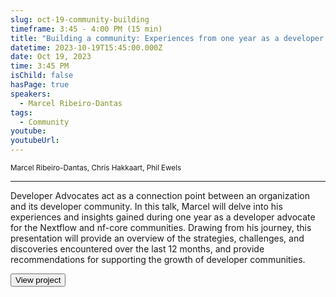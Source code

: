 ```yaml
---
slug: oct-19-community-building
timeframe: 3:45 - 4:00 PM (15 min)
title: "Building a community: Experiences from one year as a developer advocate"
datetime: 2023-10-19T15:45:00.000Z
date: Oct 19, 2023
time: 3:45 PM
isChild: false
hasPage: true
speakers:
  - Marcel Ribeiro-Dantas
tags:
  - Community
youtube: 
youtubeUrl: 
---
```


<div className="mb-4">
  <small className="typo-small">
Marcel Ribeiro-Dantas, Chris Hakkaart, Phil Ewels
  </small>
</div>

<hr className="border-t border-gray-50 mb-4 opacity-20" />

Developer Advocates act as a connection point between an organization and its developer community. In this talk, Marcel will delve into his experiences and insights gained during one year as a developer advocate for the Nextflow and nf-core communities. Drawing from his journey, this presentation will provide an overview of the strategies, challenges, and discoveries encountered over the last 12 months, and provide recommendations for supporting the growth of developer communities.

<div>
  <Button to="https://nf-co.re/" variant="secondary" size="md" arrow>
    View project
  </Button>
</div>